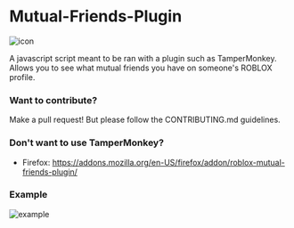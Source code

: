 # Mutual-Friends-Plugin

![icon](https://i.imgur.com/YVbJupc.png)

A javascript script meant to be ran with a plugin such as TamperMonkey. Allows you to see what mutual friends you have on someone's ROBLOX profile. 

### Want to contribute? 

Make a pull request! But please follow the CONTRIBUTING.md guidelines. 

### Don't want to use TamperMonkey? 
* Firefox: https://addons.mozilla.org/en-US/firefox/addon/roblox-mutual-friends-plugin/

### Example

![example](https://i.imgur.com/TT1T4sz.png)
